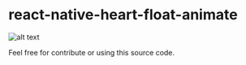 # react-native-heart-float-animate

![alt text](https://github.com/raindev32/react-native-heart-float-animate/blob/main/preview.jpg?raw=true)

Feel free for contribute or using this source code.
